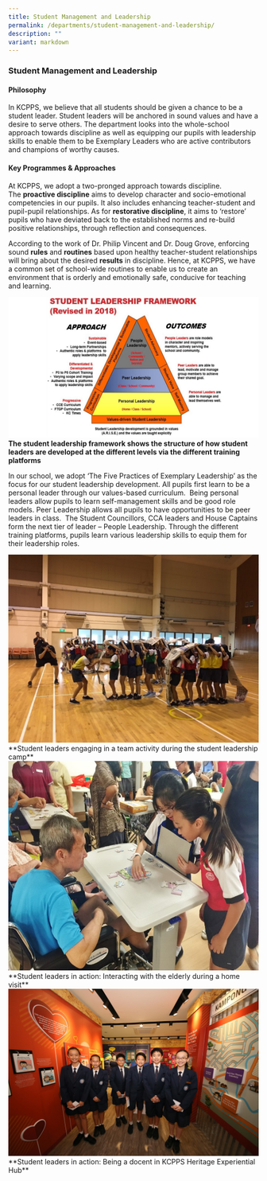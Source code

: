 ```yaml
---
title: Student Management and Leadership
permalink: /departments/student-management-and-leadership/
description: ""
variant: markdown
---
```

### **Student Management and Leadership**

#### **Philosophy**
In KCPPS, we believe that all students should be given a chance to be a student leader. Student leaders will be anchored in sound values and have a desire to serve others. The department looks into the whole-school approach towards discipline as well as equipping our pupils with leadership skills to enable them to be Exemplary Leaders who are active contributors and champions of worthy causes.

#### **Key Programmes &amp; Approaches**
At KCPPS, we adopt a two-pronged approach towards discipline. The&nbsp;**proactive discipline**&nbsp;aims to develop character and socio-emotional competencies in our pupils. It also includes enhancing teacher-student and pupil-pupil relationships. As for&nbsp;**restorative discipline**, it aims to ‘restore’ pupils who have deviated back to the established norms and re-build positive relationships, through reflection and consequences.

According to the work of Dr. Philip Vincent and Dr. Doug Grove, enforcing sound&nbsp;**rules**&nbsp;and&nbsp;**routines**&nbsp;based upon healthy teacher-student relationships will bring about the desired&nbsp;**results**&nbsp;in discipline. Hence, at KCPPS, we have a common set of school-wide routines to enable us to create an environment that is orderly and emotionally safe, conducive for teaching and learning.

![](/images/DSL%20framework.jpg)
**The student leadership framework shows the structure of how student leaders are developed at the different levels via the different training platforms**

In our school, we adopt ‘The Five Practices of Exemplary Leadership’ as the focus for our student leadership development. All pupils first learn to be a personal leader through our values-based curriculum.&nbsp; Being personal leaders allow pupils to learn self-management skills and be good role models. Peer Leadership allows all pupils to have opportunities to be peer leaders in class.&nbsp; The Student Councillors, CCA leaders and House Captains form the next tier of leader – People Leadership. Through the different training platforms, pupils learn various leadership skills to equip them for their leadership roles.

<img src="/images/DSL%201.jpg" style="width:%">
**Student leaders engaging in a team activity during the student leadership camp**		 
		 
<img src="/images/DSL%202.jpg" style="width:%">
**Student leaders in action: Interacting with the elderly during a home visit**		 
		 
<img src="/images/DSL%203.jpg" style="width:">
**Student leaders in action: Being a docent in KCPPS Heritage Experiential Hub**
